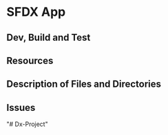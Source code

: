 # SFDX  App

## Dev, Build and Test


## Resources


## Description of Files and Directories


## Issues


"# Dx-Project" 
